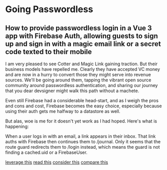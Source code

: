 # Going Passwordless

## How to provide passwordless login in a Vue 3 app with Firebase Auth, allowing guests to sign up and sign in with a magic email link or a secret code texted to their mobile

I am very pleased to see Cotter and Magic Link gaining traction. But their business models have repelled me. Clearly they have accepted VC money and are now in a hurry to convert those they might serve into revenue sources. We'll be going around them, tapping the vibrant open source community around passwordless authentication, and sharing our journey that you dear devsigner might walk this path without a machete.

Even still Firebase had a considerable head-start, and as I weigh the pros and cons and cost, Firebase becomes the easy choice, especially because using their auth gets me halfway to a datastore as well.

But alas, woe is me for it doesn't yet work as I had hoped. Here's what is happening:

When a user logs in with an email, a link appears in their inbox. That link auths with Firebase then continues them to /journal. Only it seems that the route guard redirects them to /login instead, which means the guard is not finding a cached.uid or a FirebaseUser.

[leverage this](https://github.com/gedrick/vue-node-passport)
[read this](https://medium.com/@ninjudd/passwords-are-obsolete-9ed56d483eb)
[consider this](https://github.com/florianheinemann/passwordless)
[compare this](https://github.com/mxstbr/passport-magic-login)
